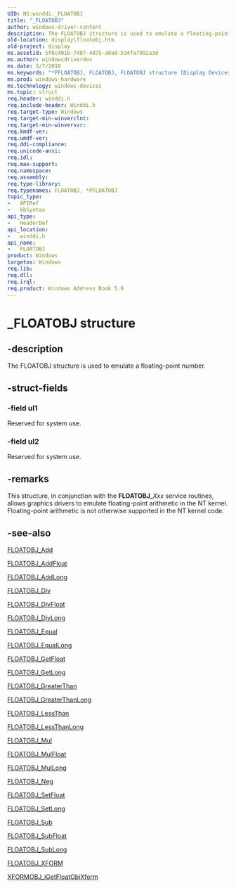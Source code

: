 ```yaml
---
UID: NS:winddi._FLOATOBJ
title: "_FLOATOBJ"
author: windows-driver-content
description: The FLOATOBJ structure is used to emulate a floating-point number.
old-location: display\floatobj.htm
old-project: display
ms.assetid: 5f8c401b-7487-4d75-a0a8-534fa7992a3d
ms.author: windowsdriverdev
ms.date: 5/7/2018
ms.keywords: "*PFLOATOBJ, FLOATOBJ, FLOATOBJ structure [Display Devices], PFLOATOBJ, PFLOATOBJ structure pointer [Display Devices], _FLOATOBJ, display.floatobj, grstrcts_5e2796fc-6ccc-4230-9ded-fd2222f0e8ac.xml, winddi/FLOATOBJ, winddi/PFLOATOBJ"
ms.prod: windows-hardware
ms.technology: windows-devices
ms.topic: struct
req.header: winddi.h
req.include-header: Winddi.h
req.target-type: Windows
req.target-min-winverclnt: 
req.target-min-winversvr: 
req.kmdf-ver: 
req.umdf-ver: 
req.ddi-compliance: 
req.unicode-ansi: 
req.idl: 
req.max-support: 
req.namespace: 
req.assembly: 
req.type-library: 
req.typenames: FLOATOBJ, *PFLOATOBJ
topic_type:
-	APIRef
-	kbSyntax
api_type:
-	HeaderDef
api_location:
-	winddi.h
api_name:
-	FLOATOBJ
product: Windows
targetos: Windows
req.lib: 
req.dll: 
req.irql: 
req.product: Windows Address Book 5.0
---
```


# _FLOATOBJ structure


## -description


The FLOATOBJ structure is used to emulate a floating-point number.


## -struct-fields




### -field ul1

Reserved for system use.


### -field ul2

Reserved for system use.


## -remarks



This structure, in conjunction with the <b>FLOATOBJ_</b><i>Xxx</i> service routines, allows graphics drivers to emulate floating-point arithmetic in the NT kernel. Floating-point arithmetic is not otherwise supported in the NT kernel code.




## -see-also




<a href="https://msdn.microsoft.com/library/windows/hardware/ff565814">FLOATOBJ_Add</a>



<a href="https://msdn.microsoft.com/library/windows/hardware/ff565822">FLOATOBJ_AddFloat</a>



<a href="https://msdn.microsoft.com/library/windows/hardware/ff565826">FLOATOBJ_AddLong</a>



<a href="https://msdn.microsoft.com/library/windows/hardware/ff565835">FLOATOBJ_Div</a>



<a href="https://msdn.microsoft.com/library/windows/hardware/ff565841">FLOATOBJ_DivFloat</a>



<a href="https://msdn.microsoft.com/library/windows/hardware/ff565845">FLOATOBJ_DivLong</a>



<a href="https://msdn.microsoft.com/library/windows/hardware/ff565861">FLOATOBJ_Equal</a>



<a href="https://msdn.microsoft.com/library/windows/hardware/ff565870">FLOATOBJ_EqualLong</a>



<a href="https://msdn.microsoft.com/library/windows/hardware/ff565871">FLOATOBJ_GetFloat</a>



<a href="https://msdn.microsoft.com/library/windows/hardware/ff565873">FLOATOBJ_GetLong</a>



<a href="https://msdn.microsoft.com/library/windows/hardware/ff565880">FLOATOBJ_GreaterThan</a>



<a href="https://msdn.microsoft.com/library/windows/hardware/ff565884">FLOATOBJ_GreaterThanLong</a>



<a href="https://msdn.microsoft.com/library/windows/hardware/ff565894">FLOATOBJ_LessThan</a>



<a href="https://msdn.microsoft.com/library/windows/hardware/ff565902">FLOATOBJ_LessThanLong</a>



<a href="https://msdn.microsoft.com/library/windows/hardware/ff565908">FLOATOBJ_Mul</a>



<a href="https://msdn.microsoft.com/library/windows/hardware/ff565914">FLOATOBJ_MulFloat</a>



<a href="https://msdn.microsoft.com/library/windows/hardware/ff565916">FLOATOBJ_MulLong</a>



<a href="https://msdn.microsoft.com/library/windows/hardware/ff565919">FLOATOBJ_Neg</a>



<a href="https://msdn.microsoft.com/library/windows/hardware/ff565922">FLOATOBJ_SetFloat</a>



<a href="https://msdn.microsoft.com/library/windows/hardware/ff565928">FLOATOBJ_SetLong</a>



<a href="https://msdn.microsoft.com/library/windows/hardware/ff565935">FLOATOBJ_Sub</a>



<a href="https://msdn.microsoft.com/library/windows/hardware/ff565938">FLOATOBJ_SubFloat</a>



<a href="https://msdn.microsoft.com/library/windows/hardware/ff565941">FLOATOBJ_SubLong</a>



<a href="https://msdn.microsoft.com/library/windows/hardware/ff565950">FLOATOBJ_XFORM</a>



<a href="https://msdn.microsoft.com/library/windows/hardware/ff570627">XFORMOBJ_iGetFloatObjXform</a>
 

 

